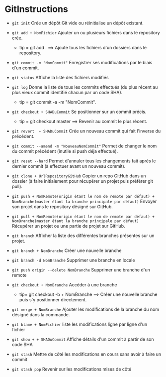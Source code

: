 # GitInstructions

+ `git init` Crée un dépôt Git vide ou réinitialise un dépôt existant.

 + `git add + NomFichier` Ajouter un ou plusieurs fichiers dans le repository crée.
     + tip = git add . ==> Ajoute tous les fichiers d'un dossiers dans le repository.

 + `git commit -m "NomCommit"` Enregistrer ses modifications par le biais d'un commit.

 + `git status` Affiche la liste des fichiers modifiés

 + `git log` Donne la liste de tous les commits effectués (du plus récent au plus vieux commit identifié chacun par un code SHA). 
     + tip = git commit -a -m "NomCommit".

 + `git checkout + SHADuCommit` Se positionner sur un commit précis.
     + tip = git checkout master ==> Revenir au commit le plus récent.

 + `git revert  + SHADuCommit` Crée un nouveau commit qui fait l'inverse du précédent.

 + `git commit --amend -m "NouveauNomCommit"` Permet de changer le nom du commit précédent (inutile si push déja effectué).

 + `git reset --hard` Permet d'annuler tous les changements fait aprés le dernier commit (à effectuer avant un nouveau commit).

 + `git clone + UrlRepositoryGitHub` Copier un repo GitHub dans un dossier (à faire initialement pour récupérer un projet puis préférer git pull).

 + `git push + NomRemote(origin étant le nom de remote par défaut) + NomBranche(master étant la branche principale par défaut)` Envoyer son projet dans le repository désigné sur GitHub.

 + `git pull + NomRemote(origin étant le nom de remote par défaut) + NomBranche(master étant la branche principale par défaut)` Récupérer un projet ou une partie de projet sur GitHub.

 + `git branch` Afficher la liste des différentes branches présentes sur un projet.

 + `git branch + NomBranche` Créer une nouvelle branche

 + `git branch -d NomBranche` Supprimer une branche en locale

 + `git push origin --delete NomBranche` Supprimer une branche d'un remote 


 + `git checkout + NomBranche` Accéder à une branche
     + tip= git checkout -b + NomBranche ==> Créer une nouvelle branche puis s'y positionner directement.

 + `git merge + NomBranche` Ajouter les modifications de la branche du nom désigné dans la commande.

 + `git blame + NomFichier` liste les modifications ligne par ligne d'un fichier

 + `git show + + SHADuCommit` Affiche détails d'un commit à partir de son code SHA

 + `git stash` Mettre de côté les modifications en cours sans avoir à faire un commit

 + `git stash pop` Revenir sur les modifications mises de côté







